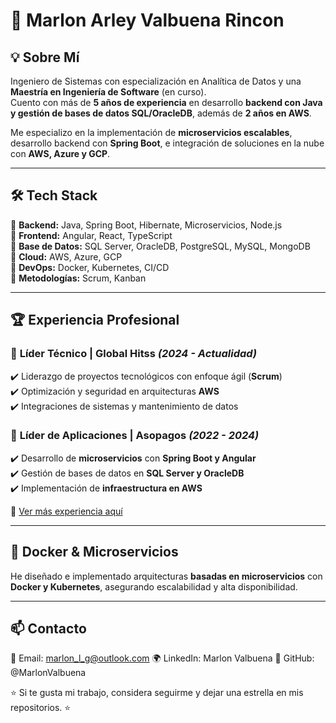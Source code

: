 # 🚀 Marlon Arley Valbuena Rincon  

## 💡 Sobre Mí  
Ingeniero de Sistemas con especialización en Analítica de Datos y una **Maestría en Ingeniería de Software** (en curso).  
Cuento con más de **5 años de experiencia** en desarrollo **backend con Java y gestión de bases de datos SQL/OracleDB**, además de **2 años en AWS**.  

Me especializo en la implementación de **microservicios escalables**, desarrollo backend con **Spring Boot**, e integración de soluciones en la nube con **AWS, Azure y GCP**.  

---

## 🛠️ **Tech Stack**
🔹 **Backend:** Java, Spring Boot, Hibernate, Microservicios, Node.js  
🔹 **Frontend:** Angular, React, TypeScript  
🔹 **Base de Datos:** SQL Server, OracleDB, PostgreSQL, MySQL, MongoDB  
🔹 **Cloud:** AWS, Azure, GCP  
🔹 **DevOps:** Docker, Kubernetes, CI/CD  
🔹 **Metodologías:** Scrum, Kanban  

---

## 🏆 **Experiencia Profesional**
### 🔹 **Líder Técnico | Global Hitss** _(2024 - Actualidad)_  
✔️ Liderazgo de proyectos tecnológicos con enfoque ágil (**Scrum**)  
✔️ Optimización y seguridad en arquitecturas **AWS**  
✔️ Integraciones de sistemas y mantenimiento de datos  

### 🔹 **Líder de Aplicaciones | Asopagos** _(2022 - 2024)_  
✔️ Desarrollo de **microservicios** con **Spring Boot y Angular**  
✔️ Gestión de bases de datos en **SQL Server y OracleDB**  
✔️ Implementación de **infraestructura en AWS**  

📜 [Ver más experiencia aquí](https://www.linkedin.com/in/marlon-valbuena-98805519a?utm_source=share&utm_campaign=share_via&utm_content=profile&utm_medium=android_app)  

---

## 🐳 **Docker & Microservicios**
He diseñado e implementado arquitecturas **basadas en microservicios** con **Docker y Kubernetes**, asegurando escalabilidad y alta disponibilidad.  

----
## 📫 **Contacto**

📧 Email: marlon_l_g@outlook.com
🌍 LinkedIn: Marlon Valbuena
🚀 GitHub: @MarlonValbuena

⭐ Si te gusta mi trabajo, considera seguirme y dejar una estrella en mis repositorios. ⭐
